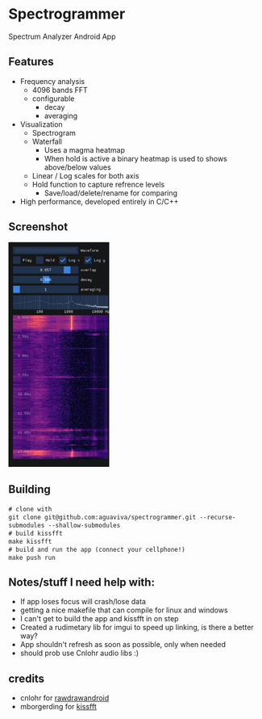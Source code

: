 # Spectrogrammer

Spectrum Analyzer Android App

## Features
- Frequency analysis
    - 4096 bands FFT 
    - configurable
       - decay
       - averaging
- Visualization    
   - Spectrogram
   - Waterfall
      - Uses a magma heatmap
      - When hold is active a binary heatmap is used to shows above/below values
   - Linear / Log scales for both axis
   - Hold function to capture refrence levels
      - Save/load/delete/rename for comparing 
- High performance, developed entirely in C/C++

## Screenshot
<img src="Screenshot.png" alt="Screenshot" width="200"/>

## Building
```
# clone with
git clone git@github.com:aguaviva/spectrogrammer.git --recurse-submodules --shallow-submodules
# build kissfft
make kissfft
# build and run the app (connect your cellphone!)
make push run 
```

## Notes/stuff I need help with:
- If app loses focus will crash/lose data
- getting a nice makefile that can compile for linux and windows
- I can't get to build the app and kissfft in on step
- Created a rudimetary lib for imgui to speed up linking, is there a better way?
- App shouldn't refresh as soon as possible, only when needed
- should prob use Cnlohr audio libs :)

## credits
- cnlohr for [rawdrawandroid](https://github.com/cnlohr/rawdrawandroid)
- mborgerding for [kissfft](https://github.com/mborgerding/kissfft)

[def]: Screenshot.png
